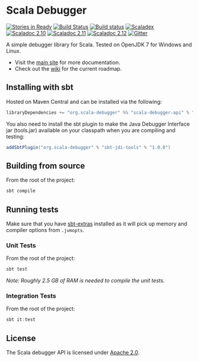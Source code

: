 Scala Debugger
==============

[![Stories in Ready](https://badge.waffle.io/ensime/scala-debugger.svg?label=ready&title=Ready)](http://waffle.io/ensime/scala-debugger)
[![Build Status](https://ci.senkbeil.org/api/badges/ensime/scala-debugger/status.svg)](https://ci.senkbeil.org/ensime/scala-debugger)
[![Build status](https://ci.appveyor.com/api/projects/status/8mcnhcm1jofomg2f/branch/master?svg=true)](https://ci.appveyor.com/project/chipsenkbeil/scala-debugger/branch/master)
[![Scaladex](https://index.scala-lang.org/ensime/scala-debugger/scala-debugger-api/latest.svg?color=orange)](https://index.scala-lang.org/ensime/scala-debugger)
[![Scaladoc 2.10](https://img.shields.io/badge/Scaladoc-2.10-34B6A8.svg?style=flat)](http://www.javadoc.io/doc/org.scala-debugger/scala-debugger-api_2.10)
[![Scaladoc 2.11](https://img.shields.io/badge/Scaladoc-2.11-34B6A8.svg?style=flat)](http://www.javadoc.io/doc/org.scala-debugger/scala-debugger-api_2.11)
[![Scaladoc 2.12](https://img.shields.io/badge/Scaladoc-2.12-34B6A8.svg?style=flat)](http://www.javadoc.io/doc/org.scala-debugger/scala-debugger-api_2.12)
[![Gitter](https://badges.gitter.im/Join%20Chat.svg)](https://gitter.im/ensime/scala-debugger)

A simple debugger library for Scala. Tested on OpenJDK 7 for Windows and Linux.
- Visit the [main site](https://scala-debugger.org/) for more documentation.
- Check out the [wiki](https://github.com/ensime/scala-debugger/wiki) for the current roadmap.

Installing with sbt
-------------------

Hosted on Maven Central and can be installed via the following:

```scala
libraryDependencies += "org.scala-debugger" %% "scala-debugger-api" % "1.0.0"
```
    
You also need to install the sbt plugin to make the Java Debugger Interface jar (tools.jar) available
on your classpath when you are compiling and testing:

```scala
addSbtPlugin("org.scala-debugger" % "sbt-jdi-tools" % "1.0.0")
```

Building from source
--------------------

From the root of the project:

```scala
sbt compile
```

Running tests
-------------

Make sure that you have [sbt-extras](https://github.com/paulp/sbt-extras)
installed as it will pick up memory and compiler options from `.jvmopts`.

### Unit Tests

From the root of the project:

```scala
sbt test
```

_Note: Roughly 2.5 GB of RAM is needed to compile the unit tests._

### Integration Tests

From the root of the project:

```scala
sbt it:test
```

License
-------

The Scala debugger API is licensed under [Apache 2.0](https://www.apache.org/licenses/LICENSE-2.0).

